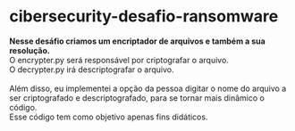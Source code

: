 # cibersecurity-desafio-ransomware

<b> Nesse desáfio criamos um encriptador de arquivos e também a sua resolução. </b> <br>
O encrypter.py será responsável por criptografar o arquivo. <br>
O decrypter.py irá descriptografar o arquivo. <br>
<br>
Além disso, eu implementei a opção da pessoa digitar o nome do arquivo a ser criptografado e descriptografado, para se tornar mais dinâmico o código. 
<br>
Esse código tem como objetivo apenas fins didáticos. 
